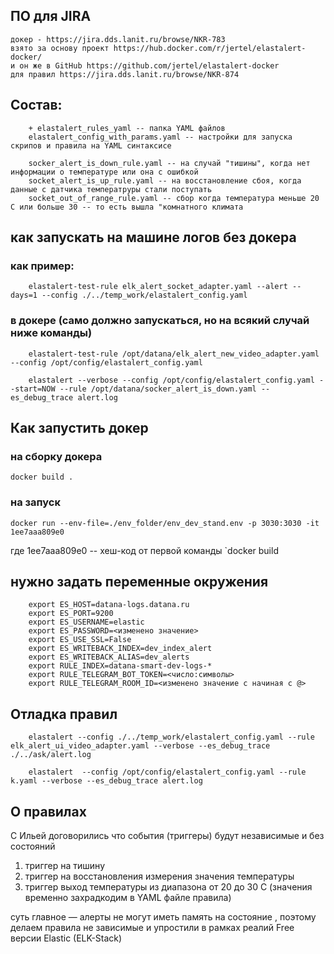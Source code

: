 ## ПО для JIRA 
    докер - https://jira.dds.lanit.ru/browse/NKR-783
    взято за основу проект https://hub.docker.com/r/jertel/elastalert-docker/
    и он же в GitHub https://github.com/jertel/elastalert-docker
    для правил https://jira.dds.lanit.ru/browse/NKR-874
## Состав:
```
    + elastalert_rules_yaml -- папка YAML файлов
    elastalert_config_with_params.yaml -- настройки для запуска скрипов и правила на YAML синтаксисе
    
    socker_alert_is_down_rule.yaml -- на случай "тишины", когда нет информации о температуре или она с ошибкой
    socket_alert_is_up_rule.yaml -- на восстановление сбоя, когда данные с датчика температруры стали поступать 
    socket_out_of_range_rule.yaml -- сбор когда температура меньше 20 С или больше 30 -- то есть вышла "комнатного климата
```
## как запускать на машине логов без докера
### как пример: 
```
    elastalert-test-rule elk_alert_socket_adapter.yaml --alert --days=1 --config ./../temp_work/elastalert_config.yaml 
```
### в докере (само должно запускаться, но на всякий случай ниже команды)
```
    elastalert-test-rule /opt/datana/elk_alert_new_video_adapter.yaml --config /opt/config/elastalert_config.yaml
    
    elastalert --verbose --config /opt/config/elastalert_config.yaml --start=NOW --rule /opt/datana/socker_alert_is_down.yaml --es_debug_trace alert.log
```

## Как запустить докер
### на сборку докера
```
docker build .
```
### на запуск
```
docker run --env-file=./env_folder/env_dev_stand.env -p 3030:3030 -it 1ee7aaa809e0
```
где 1ee7aaa809e0 -- хеш-код от первой команды `docker build 

## нужно задать переменные окружения
```
    export ES_HOST=datana-logs.datana.ru
    export ES_PORT=9200
    export ES_USERNAME=elastic
    export ES_PASSWORD=<изменено значение>
    export ES_USE_SSL=False
    export ES_WRITEBACK_INDEX=dev_index_alert
    export ES_WRITEBACK_ALIAS=dev_alerts
    export RULE_INDEX=datana-smart-dev-logs-*
    export RULE_TELEGRAM_BOT_TOKEN=<число:символы>
    export RULE_TELEGRAM_ROOM_ID=<изменено значение с начиная с @>
```

## Отладка правил
```
    elastalert --config ./../temp_work/elastalert_config.yaml --rule elk_alert_ui_video_adapter.yaml --verbose --es_debug_trace ./../ask/alert.log
    
    elastalert  --config /opt/config/elastalert_config.yaml --rule k.yaml --verbose --es_debug_trace alert.log
```

## О правилах 
C Ильей договорились что события (триггеры) будут независимые и без состояний
1) триггер на тишину
2) триггер на восстановления измерения значения температуры
3) триггер выход температуры из диапазона от 20 до 30 С (значения временно захрадкодим в YAML файле правила)

суть главное — алерты не могут иметь память на состояние , поэтому делаем правила не зависимые и упростили в рамках реалий Free версии Еlastic (ELK-Stack)